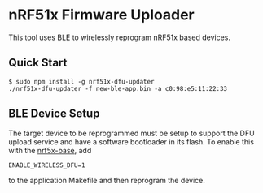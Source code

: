 nRF51x Firmware Uploader
========================

This tool uses BLE to wirelessly reprogram nRF51x based devices.


Quick Start
-----------

    $ sudo npm install -g nrf51x-dfu-updater
    ./nrf51x-dfu-updater -f new-ble-app.bin -a c0:98:e5:11:22:33


BLE Device Setup
----------------

The target device to be reprogrammed must be setup to support the DFU
upload service and have a software bootloader in its flash. To enable
this with the [nrf5x-base](https://github.com/lab11/nrf5x-base),
add

    ENABLE_WIRELESS_DFU=1

to the application Makefile and then reprogram the device.
